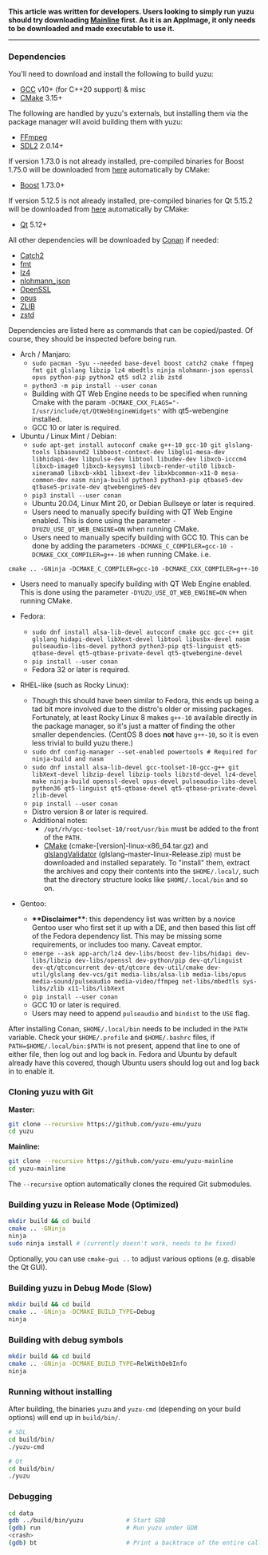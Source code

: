 **This article was written for developers. Users looking to simply run yuzu should try downloading [Mainline](https://yuzu-emu.org/downloads/) first. As it is an AppImage, it only needs to be downloaded and made executable to use it.**

***

### Dependencies

You'll need to download and install the following to build yuzu:

  * [GCC](https://gcc.gnu.org/) v10+ (for C++20 support) & misc
  * [CMake](https://www.cmake.org/) 3.15+

The following are handled by yuzu's externals, but installing them via the package manager will avoid building them with yuzu:

  * [FFmpeg](https://ffmpeg.org/)
  * [SDL2](https://www.libsdl.org/download-2.0.php) 2.0.14+

If version 1.73.0 is not already installed, pre-compiled binaries for Boost 1.75.0 will be downloaded from [here](https://github.com/yuzu-emu/ext-linux-bin) automatically by CMake:

  * [Boost](https://www.boost.org/users/download/) 1.73.0+

If version 5.12.5 is not already installed, pre-compiled binaries for Qt 5.15.2 will be downloaded from [here](https://github.com/yuzu-emu/ext-linux-bin) automatically by CMake:

  * [Qt](https://qt-project.org/downloads) 5.12+

All other dependencies will be downloaded by [Conan](https://conan.io/downloads.html) if needed:

  * [Catch2](https://github.com/catchorg/Catch2)
  * [fmt](https://fmt.dev/)
  * [lz4](http://www.lz4.org)
  * [nlohmann_json](https://github.com/nlohmann/json)
  * [OpenSSL](https://www.openssl.org/source/)
  * [opus](https://opus-codec.org/downloads/)
  * [ZLIB](https://www.zlib.net/)
  * [zstd](https://facebook.github.io/zstd/)

Dependencies are listed here as commands that can be copied/pasted. Of course, they should be inspected before being run.

- Arch / Manjaro:
  - `sudo pacman -Syu --needed base-devel boost catch2 cmake ffmpeg fmt git glslang libzip lz4 mbedtls ninja nlohmann-json openssl opus python-pip python2 qt5 sdl2 zlib zstd`
  - `python3 -m pip install --user conan`
  - Building with QT Web Engine needs to be specified when running Cmake with the param `-DCMAKE_CXX_FLAGS="-I/usr/include/qt/QtWebEngineWidgets"` with qt5-webengine installed.
  - GCC 10 or later is required.
- Ubuntu / Linux Mint / Debian:
  - `sudo apt-get install autoconf cmake g++-10 gcc-10 git glslang-tools libasound2 libboost-context-dev libglu1-mesa-dev libhidapi-dev libpulse-dev libtool libudev-dev libxcb-icccm4 libxcb-image0 libxcb-keysyms1 libxcb-render-util0 libxcb-xinerama0 libxcb-xkb1 libxext-dev libxkbcommon-x11-0 mesa-common-dev nasm ninja-build python3 python3-pip qtbase5-dev qtbase5-private-dev qtwebengine5-dev`
  - `pip3 install --user conan`
  - Ubuntu 20.04, Linux Mint 20, or Debian Bullseye or later is required.
  -  Users need to manually specify building with QT Web Engine enabled.  This is done using the parameter `-DYUZU_USE_QT_WEB_ENGINE=ON` when running CMake. 
  - Users need to manually specify building with GCC 10. This can be done by adding the parameters `-DCMAKE_C_COMPILER=gcc-10 -DCMAKE_CXX_COMPILER=g++-10` when running CMake. i.e.

```
cmake .. -GNinja -DCMAKE_C_COMPILER=gcc-10 -DCMAKE_CXX_COMPILER=g++-10
```
  -  Users need to manually specify building with QT Web Engine enabled.  This is done using the parameter `-DYUZU_USE_QT_WEB_ENGINE=ON` when running CMake. 

- Fedora:
  - `sudo dnf install alsa-lib-devel autoconf cmake gcc gcc-c++ git glslang hidapi-devel libXext-devel libtool libusbx-devel nasm pulseaudio-libs-devel python3 python3-pip qt5-linguist qt5-qtbase-devel qt5-qtbase-private-devel qt5-qtwebengine-devel`
  - `pip install --user conan`
  - Fedora 32 or later is required.
- RHEL-like (such as Rocky Linux):
  - Though this should have been similar to Fedora, this ends up being a tad bit more involved due to the distro's older or missing packages. Fortunately, at least Rocky Linux 8 makes `g++-10` available directly in the package manager, so it's just a matter of finding the other smaller dependencies. (CentOS 8 does **not** have `g++-10`, so it is even less trivial to build yuzu there.)
  - `sudo dnf config-manager --set-enabled powertools # Required for ninja-build and nasm`
  - `sudo dnf install alsa-lib-devel gcc-toolset-10-gcc-g++ git libXext-devel libzip-devel libzip-tools libzstd-devel lz4-devel make ninja-build openssl-devel opus-devel pulseaudio-libs-devel python36 qt5-linguist qt5-qtbase-devel qt5-qtbase-private-devel zlib-devel`
  - `pip install --user conan`
  - Distro version 8 or later is required.
  - Additional notes:
    - `/opt/rh/gcc-toolset-10/root/usr/bin` must be added to the front of the `PATH`.
    - [CMake](https://cmake.org/download/) (cmake-[version]-linux-x86_64.tar.gz) and [glslangValidator](https://github.com/KhronosGroup/glslang/releases/latest) (glslang-master-linux-Release.zip) must be downloaded and installed separately. To "install" them, extract the archives and copy their contents into the `$HOME/.local/`, such that the directory structure looks like `$HOME/.local/bin` and so on.
- Gentoo:
  - **\*\*Disclaimer\*\***: this dependency list was written by a novice Gentoo user who first set it up with a DE, and then based this list off of the Fedora dependency list. This may be missing some requirements, or includes too many. Caveat emptor.
  - `emerge --ask app-arch/lz4 dev-libs/boost dev-libs/hidapi dev-libs/libzip dev-libs/openssl dev-python/pip dev-qt/linguist dev-qt/qtconcurrent dev-qt/qtcore dev-util/cmake dev-util/glslang dev-vcs/git media-libs/alsa-lib media-libs/opus media-sound/pulseaudio media-video/ffmpeg net-libs/mbedtls sys-libs/zlib x11-libs/libXext`
  - `pip install --user conan`
  - GCC 10 or later is required.
  - Users may need to append `pulseaudio` and `bindist` to the `USE` flag.

After installing Conan, `$HOME/.local/bin` needs to be included in the `PATH` variable. Check your `$HOME/.profile` and `$HOME/.bashrc` files, if `PATH=$HOME/.local/bin:$PATH` is not present, append that line to one of either file, then log out and log back in. Fedora and Ubuntu by default already have this covered, though Ubuntu users should log out and log back in to enable it.


### Cloning yuzu with Git

**Master:**

  ```bash
  git clone --recursive https://github.com/yuzu-emu/yuzu
  cd yuzu
  ```

**Mainline:**

  ```bash
  git clone --recursive https://github.com/yuzu-emu/yuzu-mainline
  cd yuzu-mainline
  ```

The `--recursive` option automatically clones the required Git submodules.

### Building yuzu in Release Mode (Optimized)

```bash
mkdir build && cd build
cmake .. -GNinja
ninja
sudo ninja install # (currently doesn't work, needs to be fixed)
```

Optionally, you can use `cmake-gui ..` to adjust various options (e.g. disable the Qt GUI).

### Building yuzu in Debug Mode (Slow)

```bash
mkdir build && cd build
cmake .. -GNinja -DCMAKE_BUILD_TYPE=Debug
ninja
```

### Building with debug symbols

```bash
mkdir build && cd build
cmake .. -GNinja -DCMAKE_BUILD_TYPE=RelWithDebInfo
ninja
```

### Running without installing

After building, the binaries `yuzu` and `yuzu-cmd` (depending on your build options) will end up in `build/bin/`.

  ```bash
  # SDL
  cd build/bin/
  ./yuzu-cmd

  # Qt
  cd build/bin/
  ./yuzu
  ```

### Debugging

```bash
cd data
gdb ../build/bin/yuzu            # Start GDB
(gdb) run                        # Run yuzu under GDB
<crash>
(gdb) bt                         # Print a backtrace of the entire callstack to see which codepath the crash occurred on
```